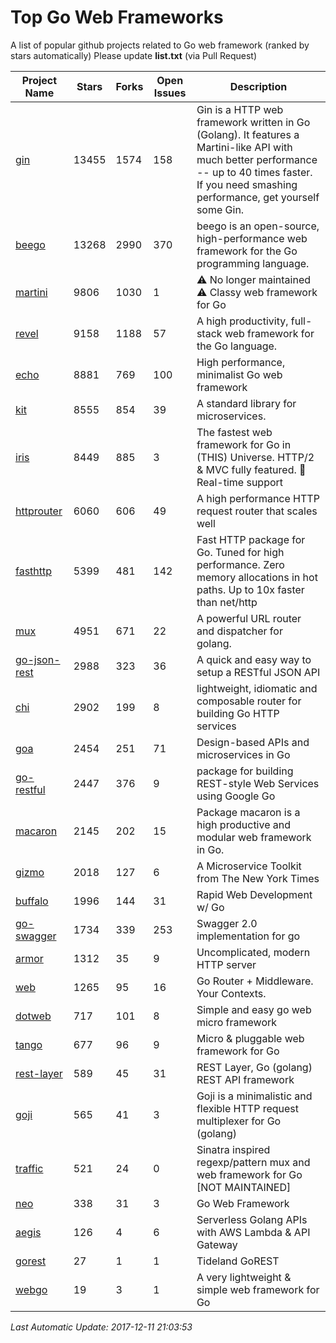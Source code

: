 # Top Go Web Frameworks
A list of popular github projects related to Go web framework (ranked by stars automatically)
Please update **list.txt** (via Pull Request)

| Project Name | Stars | Forks | Open Issues | Description |
| ------------ | ----- | ----- | ----------- | ----------- |
| [gin](https://github.com/gin-gonic/gin) | 13455 | 1574 | 158 | Gin is a HTTP web framework written in Go (Golang). It features a Martini-like API with much better performance -- up to 40 times faster. If you need smashing performance, get yourself some Gin. |
| [beego](https://github.com/astaxie/beego) | 13268 | 2990 | 370 | beego is an open-source, high-performance web framework for the Go programming language. |
| [martini](https://github.com/go-martini/martini) | 9806 | 1030 | 1 | ⚠️ No longer maintained ⚠️  Classy web framework for Go |
| [revel](https://github.com/revel/revel) | 9158 | 1188 | 57 | A high productivity, full-stack web framework for the Go language. |
| [echo](https://github.com/labstack/echo) | 8881 | 769 | 100 | High performance, minimalist Go web framework |
| [kit](https://github.com/go-kit/kit) | 8555 | 854 | 39 | A standard library for microservices. |
| [iris](https://github.com/kataras/iris) | 8449 | 885 | 3 | The fastest web framework for Go in (THIS) Universe. HTTP/2 & MVC fully featured. :gift: Real-time support |
| [httprouter](https://github.com/julienschmidt/httprouter) | 6060 | 606 | 49 | A high performance HTTP request router that scales well |
| [fasthttp](https://github.com/valyala/fasthttp) | 5399 | 481 | 142 | Fast HTTP package for Go. Tuned for high performance. Zero memory allocations in hot paths. Up to 10x faster than net/http |
| [mux](https://github.com/gorilla/mux) | 4951 | 671 | 22 | A powerful URL router and dispatcher for golang. |
| [go-json-rest](https://github.com/ant0ine/go-json-rest) | 2988 | 323 | 36 | A quick and easy way to setup a RESTful JSON API |
| [chi](https://github.com/go-chi/chi) | 2902 | 199 | 8 | lightweight, idiomatic and composable router for building Go HTTP services |
| [goa](https://github.com/goadesign/goa) | 2454 | 251 | 71 | Design-based APIs and microservices in Go |
| [go-restful](https://github.com/emicklei/go-restful) | 2447 | 376 | 9 | package for building REST-style Web Services using Google Go |
| [macaron](https://github.com/go-macaron/macaron) | 2145 | 202 | 15 | Package macaron is a high productive and modular web framework in Go. |
| [gizmo](https://github.com/NYTimes/gizmo) | 2018 | 127 | 6 | A Microservice Toolkit from The New York Times |
| [buffalo](https://github.com/gobuffalo/buffalo) | 1996 | 144 | 31 | Rapid Web Development w/ Go |
| [go-swagger](https://github.com/go-swagger/go-swagger) | 1734 | 339 | 253 | Swagger 2.0 implementation for go |
| [armor](https://github.com/labstack/armor) | 1312 | 35 | 9 | Uncomplicated, modern HTTP server |
| [web](https://github.com/gocraft/web) | 1265 | 95 | 16 | Go Router + Middleware. Your Contexts. |
| [dotweb](https://github.com/devfeel/dotweb) | 717 | 101 | 8 | Simple and easy go web micro framework |
| [tango](https://github.com/lunny/tango) | 677 | 96 | 9 | Micro & pluggable web framework for Go |
| [rest-layer](https://github.com/rs/rest-layer) | 589 | 45 | 31 | REST Layer, Go (golang) REST API framework |
| [goji](https://github.com/goji/goji) | 565 | 41 | 3 | Goji is a minimalistic and flexible HTTP request multiplexer for Go (golang) |
| [traffic](https://github.com/pilu/traffic) | 521 | 24 | 0 | Sinatra inspired regexp/pattern mux and web framework for Go [NOT MAINTAINED] |
| [neo](https://github.com/ivpusic/neo) | 338 | 31 | 3 | Go Web Framework |
| [aegis](https://github.com/tmaiaroto/aegis) | 126 | 4 | 6 | Serverless Golang APIs with AWS Lambda & API Gateway |
| [gorest](https://github.com/tideland/gorest) | 27 | 1 | 1 | Tideland GoREST |
| [webgo](https://github.com/bnkamalesh/webgo) | 19 | 3 | 1 | A very lightweight & simple web framework for Go |

*Last Automatic Update: 2017-12-11 21:03:53*